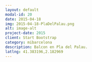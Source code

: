 ```yaml
---
layout: default
modal-id: 20
date: 2015-04-18
img: 2015-04-18-PlaDelPalau.png
alt: image-alt
project-date: 2015
client: Start Bootstrap
category: mibarcelona
description: Balcon en Pla del Palau.
latlng: 41.383196,2.182969
---
```

